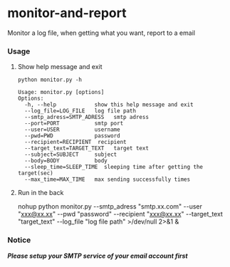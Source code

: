 # monitor-and-report
Monitor a log file, when getting what you want,  report to a email

### Usage

1. Show help message and exit

   `python monitor.py -h  `

   ```
   Usage: monitor.py [options]
   Options:
     -h, --help            show this help message and exit
     --log_file=LOG_FILE   log file path
     --smtp_adress=SMTP_ADRESS   smtp adress
     --port=PORT           smtp port
     --user=USER           username
     --pwd=PWD             password
     --recipient=RECIPIENT  recipient
     --target_text=TARGET_TEXT   target text
     --subject=SUBJECT     subject
     --body=BODY           body
     --sleep_time=SLEEP_TIME  sleeping time after getting the target(sec)
     --max_time=MAX_TIME   max sending successfully times
   ```

2. Run in the back

   nohup python monitor.py --smtp_adress "smtp.xx.com" --user "xxx@xx.xx" --pwd "password" --recipient "xxx@xx.xx" --target_text "target_text" --log_file "log file path" >/dev/null 2>&1 &

### Notice

***Please setup your SMTP service of your email account first***

